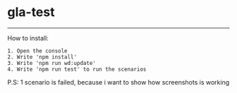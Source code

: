 # gla-test
***
How to install: 
```
1. Open the console
2. Write 'npm install'
3. Write 'npm run wd:update'
4. Write 'npm run test' to run the scenarios
```
P.S: 1 scenario is failed, because i want to show how screenshots is working

